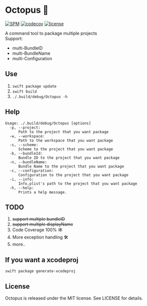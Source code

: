 # Octopus 🐙
[![SPM](https://img.shields.io/badge/SPM-ready-orange.svg)](https://swift.org/package-manager/)
[![codecov](https://img.shields.io/codecov/c/github/Wzxhaha/Octopus.svg)](https://codecov.io/github/Wzxhaha/Octopus?branch=master)
[![license](https://img.shields.io/badge/LICENSE-MIT-nil.svg?colorA=404040&colorB=5B5A5A)](https://github.com/Wzxhaha/Octopus/master/LICENSE)

A command tool to package multiple projects <br/>
Support:
- multi-BundleID
- multi-BundleName
- multi-Configuration

## Use
1. `swift package update`
2. `swift build`
3. `./.build/debug/Octopus -h`

## Help
```
Usage: ./.build/debug/Octopus [options]
  -p, --project:
      Path to the project that you want package
  -w, --workspace:
      Path to the workspace that you want package
  -s, --scheme:
      Scheme to the project that you want package
  -b, --bundleId:
      Bundle ID to the project that you want package
  -n, --bundleName:
      Bundle Name to the project that you want package
  -c, --configuration:
      Configuration to the project that you want package
  -i, --info:
      Info.plist's path to the project that you want package
  -h, --help:
      Prints a help message.
```

## TODO
1. ~~support multiple bundleID~~
2. ~~support multiple displayName~~
3. Code Coverage 100% 🕸
4. More exception handling 🛠
5. more..

## If you want a xcodeproj
`swift package generate-xcodeproj`

## License
Octopus is released under the MIT license. See LICENSE for details.
